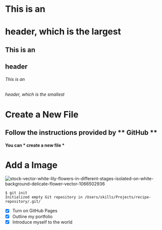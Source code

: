 # This is an <h1> header, which is the largest
## This is an <h2> header
###### This is an <h6> header, which is the smallest

# Create a New File
## Follow the instructions provided by ** GitHub ** 
#### You can * create a new file *

# Add a Image
![stock-vector-white-lily-flowers-in-different-stages-isolated-on-white-background-delicate-flower-vector-1066502936](https://user-images.githubusercontent.com/113460907/193270741-37bd0762-648f-4a2c-8e0f-bf1b6854dbad.jpg)

```
$ git init
Initialized empty Git repository in /Users/skills/Projects/recipe-repository/.git/
```
- [X] Turn on GitHub Pages
- [X] Outline my portfolio
- [X] Introduce myself to the world
